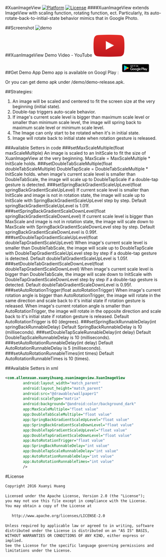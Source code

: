 #XuanImageView
[![Platform](https://img.shields.io/badge/Platform-Android-green.svg)](https://developer.android.com/index.html)
[![License](https://img.shields.io/badge/License-Apache%202.0-red.svg)](http://www.apache.org/licenses/LICENSE-2.0)
####XuanImageView extends ImageView with scaling function, rotating function, ect. Particularly, its auto-rotate-back-to-initial-state behavior mimics that in Google Photo.

##Screenshot
![demo](/screenshots/XuanImageViewDemo.gif)

##XuanImageView Demo Video - YouTube
<a href="https://youtu.be/wxFAdm8J_bE" target="_blank">
  <img alt="Youtube"
       src="/art/youtube_icon.png"
       width="20%">
</a>

##Get Demo App
Demo app is available on Googl Play :
<a href="https://play.google.com/store/apps/details?id=com.allenxuan.xuanyihuang.xuanimageviewproject" target="_blank">
  <img alt="Google Play"
       src="/art/get_it_on_googleplay.png"
       width="20%"
       >
</a>

Or you can get demo apk under /demo/demo-release.apk.

##Strategies:
1. An image will be scaled and centered to fit the screen size at the very beginning (initial state).
2. Double-tap triggers auto-scale behavior.
3. If image's current scale level is bigger than maximum scale level or smaller than minimum scale level, the image will spring back to maximum scale level or minimum scale level.
4. The Image can only start to be rotated when it's in initial state.
5. Image will rotate back to initial state when rotation gesture is released.

##Available Setters in code
###setMaxScaleMultiple(float maxScaleMultiple)
An image is scaled to an InitScale to fit the size of XuanImageView at the very beginning. MaxScale = MaxScaleMultiple * InitScale holds.
###setDoubleTabScaleMultiple(float doubleTabScaleMultiple)
DoubleTapScale = DoubleTabScaleMultiple * InitScale holds. when image's current scale level is smaller than DoubleTabScale, the image will scale up to DoubleTapScale if a double-tap gesture is detected.
###setSpringBackGradientScaleUpLevel(float springBackGradientScaleUpLevel)
If current scale level is smaller than InitScale and image is not in rotation state, the image will scale up to InitScale with SpringBackGradientScaleUpLevel step by step.
Default springBackGradientScaleUpLevel is  1.01f.
###setSpringBackGradientScaleDownLevel(float springBackGradientScaleDownLevel)
If current scale level is bigger than MaxScale and image is not in rotation state, the image will scale down to MaxScale with SpringBackGradientScaleDownLevel step by step.
Default springBackGradientScaleDownLevel is 0.99f.
###setDoubleTapGradientScaleUpLevel(float doubleTapGradientScaleUpLevel)
When image's current scale level is smaller than DoubleTabScale, the image will scale up to DoubleTapScale with DoubleTapGradientScaleUpLevel step by step if a double-tap gesture is detected.
Default doubleTalGradientScaleUpLevel is 1.05f.
###setDoubleTabGradientScaleDownLevel(float doubleTapGradientScaleDownLevel)
When image's current scale level is bigger than DoubleTabScale, the image will scale down to InitScale with DoubleTapGradientScaleDownLevel step by step if a double-tap gesture is detected.
Default doubleTabGradientScaleDownLevel is 0.95f.
###setAutoRotationTrigger(float autoRotationTrigger)
When image's current rotation angle is bigger than AutoRotationTrigger, the image will rotate in the same direction and scale back to it's initial state if rotation gesture is released.
When image's current rotation angle is smaller than AutoRotationTrigger, the image will rotate in the opposite direction and scale back to it's initial state if rotation gesture is released.
Default AutoRotationTrigger is 60 (degrees).
###setSpringBackRunnableDelay(int springBackRunnableDelay)
Default SpringBackRunnableDelay is 10 (milliseconds).
###setDoubleTapScaleRunnableDelay(int delay)
Default DoubleTapScaleRunnableDelay is 10 (milliseconds).
###setAutoRotationRunnableDelay(int delay)
Default AutoRotationRunnableDelay is 5 (milliseconds).
###setAutoRotationRunnableTimes(int times)
Default AutoRotationRunnableTimes is 10 (times).

##Available Setters in xml
```xml
<com.allenxuan.xuanyihuang.xuanimageview.XuanImageView
        android:layout_width="match_parent"
        android:layout_height="match_parent"
        android:src="@drawable/wallpaper1"
        android:scaleType="matrix"
        android:background="@android:color/background_dark"
        app:MaxScaleMultiple="float value"
        app:DoubleTabScaleMultiple="float value"
        app:SpringBackGradientScaleUpLevel="float value"
        app:SpringBackGradientScaleDownLevel="float value"
        app:DoubleTapGradientScaleUpLevel="float value"
        app:DoubleTapGradientScaleDownLevel="float value"
        app:AutoRotationTrigger="float value"
        app:SpringBackRunnableDelay="int value"
        app:DoubleTapScaleRunnableDelay="int value"
        app:AutoRotationRunnableDelay="int value"
        app:AutoRotationRunnableTimes="int value"
        />
```


#License
```
Copyright 2016 Xuanyi Huang

Licensed under the Apache License, Version 2.0 (the "License");
you may not use this file except in compliance with the License.
You may obtain a copy of the License at

   http://www.apache.org/licenses/LICENSE-2.0

Unless required by applicable law or agreed to in writing, software
distributed under the License is distributed on an "AS IS" BASIS,
WITHOUT WARRANTIES OR CONDITIONS OF ANY KIND, either express or implied.
See the License for the specific language governing permissions and
limitations under the License.
```
